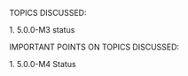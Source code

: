 TOPICS DISCUSSED:

​1. 5.0.0-M3 status

IMPORTANT POINTS ON TOPICS DISCUSSED:

​1. 5.0.0-M4 Status ​



​